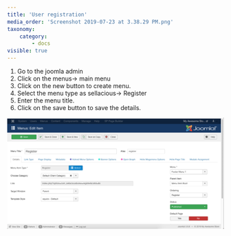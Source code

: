 ```yaml
---
title: 'User registration'
media_order: 'Screenshot 2019-07-23 at 3.38.29 PM.png'
taxonomy:
    category:
        - docs
visible: true
---
```


1. Go to the joomla admin
2. Click on the menus-> main menu
3. Click on the new button to create menu.
4. Select the menu type as sellacious-> Register
5. Enter the menu title.
6. Click on the save button to save the details.

![](Screenshot%202019-07-23%20at%203.38.29%20PM.png)
